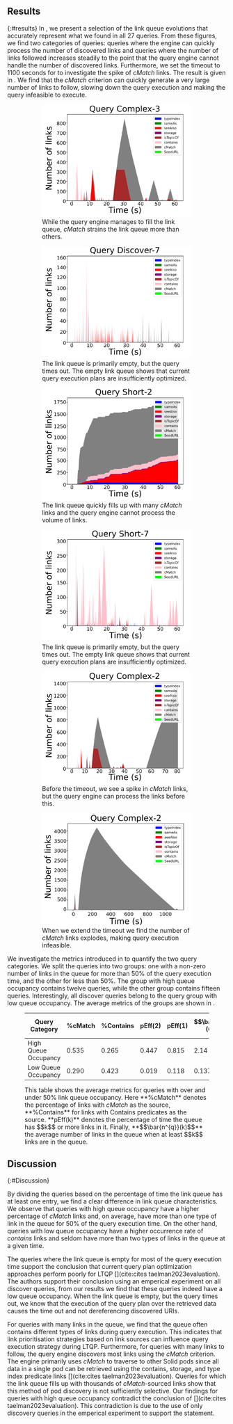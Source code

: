 ## Results
{:#results}
In [](#figure-main), we present a selection of the link queue evolutions that accurately represent what we found in all 27 queries. 
From these figures, we find two categories of queries: queries where the engine can quickly process the number of discovered links and queries where the number of links followed increases steadily to the point that the query engine cannot handle the number of discovered links. 
Furthermore, we set the timeout to 1100 seconds for [](#figure-main-5) to investigate the spike of <em class="keyword">cMatch</em> links. 
The result is given in [](#figure-main-2-2).
We find that the <em class="keyword">cMatch</em> criterion can quickly generate a very large number of links to follow, slowing down the query execution and making the query infeasible to execute.


<figure id="figure-main" class="result-figure-grid ">
<figure id="figure-main-1" class="subfigure">
<img src="figures/interactive-complex-3-timestamps-updated.svg">
<figcaption markdown="block">
While the query engine manages to fill the link queue, <em class="keyword">cMatch</em> strains the link queue more than others. 
</figcaption>
</figure>

<figure id="figure-main-2" class="subfigure">
<img src="figures/interactive-discover-7-timestamps-updated.svg">
<figcaption markdown="block">
The link queue is primarily empty, but the query times out. The empty link queue shows that current query execution plans are insufficiently optimized. 
</figcaption>
</figure>

<figure id="figure-main-3" class="subfigure">
<img src="figures/interactive-short-2-timestamps-updated.svg">
<figcaption markdown="block">
The link queue quickly fills up with many <em class="keyword">cMatch</em> links and the query engine cannot process the volume of links. 
</figcaption>
</figure>

<figure id="figure-main-4" class="subfigure">
<img src="figures/interactive-short-7-timestamps-updated.svg">
<figcaption markdown="block">
The link queue is primarily empty, but the query times out. The empty link queue shows that current query execution plans are insufficiently optimized. 
</figcaption>
</figure>
</figure>

<figure id="figure-main" class="result-figure-grid ">
<figure id="figure-main-2-1" class="subfigure">
<img src="figures/interactive-complex-2-timestamps-shortened-updated.svg">
<figcaption markdown="block">
Before the timeout, we see a spike in <em class="keyword">cMatch</em> links, but the query engine can process the links before this.
</figcaption>

</figure>
<figure id="figure-main-2-2" class="subfigure">
<img src="figures/interactive-complex-2-timestamps-updated-complete.svg">
<figcaption markdown="block">
When we extend the timeout we find the number of <em class="keyword">cMatch</em> links explodes, making query execution infeasible.
</figcaption>
</figure>
</figure>


We investigate the metrics introduced in [](#experimentsetup) to quantify the two query categories.
We split the queries into two groups:
one with a non-zero number of links in the queue for more than 50% of the query execution time,
and the other for less than 50%. 
The group with high queue occupancy contains twelve queries, while the other group contains fifteen queries. Interestingly, all discover queries belong to the query group with low queue occupancy.
The average metrics of the groups are shown in [](#tab:metrics). 

<figure id="tab:metrics" class="table" markdown="1">

| Query Category | %cMatch | %Contains |pEff(2) | pEff(1) | $$\bar{n^{q}}(0)$$ | $$\bar{n^{q}}(1)$$ |
|---|---|---|---|---|---|---|
| High Queue Occupancy | 0.535 | 0.265 | 0.447 | 0.815 | 2.14 | 2.445 |
| Low Queue Occupancy | 0.290 | 0.423 | 0.019 | 0.118 | 0.137 | 1.134 |

<figcaption markdown="block">
This table shows the average metrics for queries with over and under 50% link queue occupancy. Here **%cMatch** denotes the percentage of links with <em class="keyword">cMatch</em> as the source, **%Contains** for links with Contains predicates as the source. **pEff(k)** denotes the percentage of time the queue has $$k$$ or more links in it. Finally, **$$\bar{n^{q}}(k)$$** the average number of links in the queue when at least $$k$$ links are in the queue. 
</figcaption>
</figure>

## Discussion
{:#Discussion}

By dividing the queries based on the percentage of time the link queue has at least one entry, we find a clear difference in link queue characteristics. 
We observe that queries with high queue occupancy have a higher percentage of <em class="keyword">cMatch</em> links and, on average, have more than one type of link in the queue for 50% of the query execution time. 
On the other hand, queries with low queue occupancy have a higher occurrence rate of *contains* links and seldom have more than two types of links in the queue at a given time.

The queries where the link queue is empty for most of the query execution time support the conclusion that current query plan optimization approaches perform poorly for LTQP [](cite:cites taelman2023evaluation). The authors support their conclusion using an emperical experiment on all discover queries, from our results we find that these queries indeed have a low queue occupancy.
When the link queue is empty, but the query times out, we know that the execution of the query plan over the retrieved data causes the time out and not dereferencing discovered URIs.

For queries with many links in the queue, we find that the queue often contains different types of links during query execution. 
This indicates that link prioritisation strategies based on link sources can influence query execution strategy during LTQP.
Furthermore, for queries with many links to follow, the query engine discovers most links using the <em class="keyword">cMatch</em> criterion. 
The engine primarily uses <em class="keyword">cMatch</em> to traverse to other Solid pods since all data in a single pod can be retrieved using the contains, storage, and type index predicate links [](cite:cites taelman2023evaluation). Queries for which the link queue fills up with thousands of <em class="keyword">cMatch</em>-sourced links show that this method of pod discovery is not sufficiently selective. Our findings for queries with high queue occupancy contradict the conclusion of [](cite:cites taelman2023evaluation). This contradiction is due to the use of only discovery queries in the emperical experiment to support the statement. 
